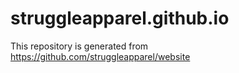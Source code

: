 # struggleapparel.github.io
This repository is generated from https://github.com/struggleapparel/website
